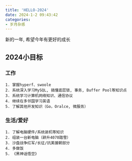 ```yaml
---
title: 'HELLO-2024'
date: 2024-1-2 09:43:42
categories: 
- 岁月杂感
---
```




新的一年, 希望今年有更好的成长



<!--more-->



## 2024小目标

### 工作

```
1. 掌握hyperf、swoole
2. 系统深入学习MySQL, 搞懂底层锁, 事务, Buffer Pool等知识点
3. 系统学习计算机网络知识、通信协议
4. 继续在多邻国学习英语
5. 了解其他开发知识（Go，Oralce, 微服务）
```



### 生活/爱好

```
1. 了解电脑硬件/系统装机等知识
2. 组装一台新电脑（耕升4070踏雪）
3. 沙盘战争红军/长征/抗美援朝部分
4. 多做饭
5. 《黑神话悟空》
```

